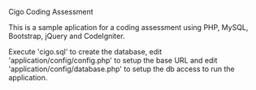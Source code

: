 Cigo Coding Assessment

This is a sample aplication for a coding assessment using PHP, MySQL, Bootstrap, jQuery and CodeIgniter.

Execute 'cigo.sql' to create the database, edit 'application/config/config.php' to setup the base URL and edit 'application/config/database.php' to setup the db access to run the application.
